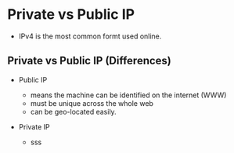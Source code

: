 # Private vs Public IP
- IPv4 is the most common formt used online.

## Private vs Public IP (Differences)
- Public IP
  - means the machine can be identified on the internet (WWW)
  - must be unique across the whole web
  - can be geo-located easily.

- Private IP
  - sss